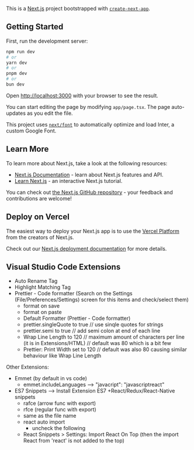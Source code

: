 This is a [Next.js](https://nextjs.org/) project bootstrapped with [`create-next-app`](https://github.com/vercel/next.js/tree/canary/packages/create-next-app).

## Getting Started

First, run the development server:

```bash
npm run dev
# or
yarn dev
# or
pnpm dev
# or
bun dev
```

Open [http://localhost:3000](http://localhost:3000) with your browser to see the result.

You can start editing the page by modifying `app/page.tsx`. The page auto-updates as you edit the file.

This project uses [`next/font`](https://nextjs.org/docs/basic-features/font-optimization) to automatically optimize and load Inter, a custom Google Font.

## Learn More

To learn more about Next.js, take a look at the following resources:

- [Next.js Documentation](https://nextjs.org/docs) - learn about Next.js features and API.
- [Learn Next.js](https://nextjs.org/learn) - an interactive Next.js tutorial.

You can check out [the Next.js GitHub repository](https://github.com/vercel/next.js/) - your feedback and contributions are welcome!

## Deploy on Vercel

The easiest way to deploy your Next.js app is to use the [Vercel Platform](https://vercel.com/new?utm_medium=default-template&filter=next.js&utm_source=create-next-app&utm_campaign=create-next-app-readme) from the creators of Next.js.

Check out our [Next.js deployment documentation](https://nextjs.org/docs/deployment) for more details.

## Visual Studio Code Extensions

- Auto Rename Tag
- Highlight Matching Tag
- Prettier - Code formatter
  (Search on the Settings (File/Preferences/Settings) screen for this items and check/select them)
  - format on save
  - format on paste
  - Default Formatter (Prettier - Code formatter)
  - prettier.singleQuote to true // use sinqle quotes for strings
  - prettier.semi to true // add semi colon at end of each line
  - Wrap Line Length to 120 // maximum amount of characters per line (it is in Extensions/HTML)
    // default was 80 which is a bit few
  - Prettier: Print Width set to 120
    // default was also 80 causing similar behaviour like Wrap Line Length

Other Extensions:

- Emmet (by default in vs code)
  - emmet.includeLanguages --> "javacript": "javascriptreact"
- ES7 Snippets --> Install Extension ES7 +React/Redux/React-Native snippets
  - rafce (arrow func with export)
  - rfce (regular func with export)
  - same as the file name
  - react auto import
    - uncheck the following
  - React Snippets > Settings: Import React On Top
    (then the import React from 'react' is not added to the top)
